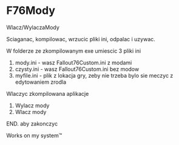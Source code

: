 # F76Mody
Wlacz/WylaczaMody


Sciaganac, kompilowac, wrzucic pliki ini, odpalac i uzywac.


W folderze ze zkompilowanym exe umiescic 3 pliki ini
1) mody.ini - wasz Fallout76Custom.ini z modami
2) czysty.ini - wasz Fallout76Custom.ini bez modow
3) myfile.ini - plik z lokacja gry, zeby nie trzeba bylo sie meczyc z edytowaniem zrodla


Wlaczyc zkompilowana aplikacje

1. Wylacz mody
2. Wlacz mody

END. aby zakonczyc


Works on my system™
